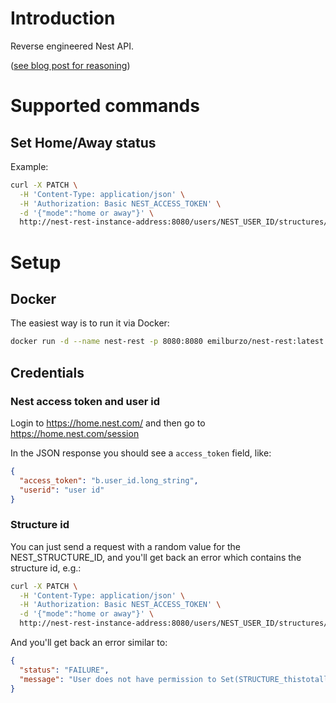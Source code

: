 # Introduction

Reverse engineered Nest API.

([see blog post for reasoning](https://blog.emilburzo.com/2020/12/reverse-engineering-nest-home-away-status-api/))

# Supported commands

## Set Home/Away status

Example:

```bash
curl -X PATCH \
  -H 'Content-Type: application/json' \
  -H 'Authorization: Basic NEST_ACCESS_TOKEN' \
  -d '{"mode":"home or away"}' \
  http://nest-rest-instance-address:8080/users/NEST_USER_ID/structures/NEST_STRUCTURE_ID
```

# Setup

## Docker

The easiest way is to run it via Docker:

```bash
docker run -d --name nest-rest -p 8080:8080 emilburzo/nest-rest:latest
```

## Credentials

### Nest access token and user id

Login to https://home.nest.com/ and then go to https://home.nest.com/session

In the JSON response you should see a `access_token` field, like:

```json
{
  "access_token": "b.user_id.long_string",
  "userid": "user id"
}
```

### Structure id

You can just send a request with a random value for the NEST_STRUCTURE_ID, and you'll get back an error which contains
the structure id, e.g.:

```bash
curl -X PATCH \
  -H 'Content-Type: application/json' \
  -H 'Authorization: Basic NEST_ACCESS_TOKEN' \
  -d '{"mode":"home or away"}' \
  http://nest-rest-instance-address:8080/users/NEST_USER_ID/structures/thistotallydoesnotexist
```

And you'll get back an error similar to:

```json
{
  "status": "FAILURE",
  "message": "User does not have permission to Set(STRUCTURE_thistotallydoesnotexist).  Allowed resources are Set(USER_XXXXXXXXXXXXXXXX, STRUCTURE_XXXXXXXXXXXXXXXX, DEVICE_XXXXXXXXXXXXXXXX)"
}
```